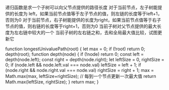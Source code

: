 递归函数是求一个子树可以向父节点提供的路径长度
对于当前节点，左子树能提供的长度为 left，如果当前节点值等于左子节点的值，则左链的长度等于left+1，否则为0
对于当前节点，右子树能提供的长度为right，如果当前节点值等于右子节点的值，则右链的长度等于right+1，否则为0
当前子树对父节点提供的最大长度为左右链中较大的一个
当前子树的左右链之和，去和全局最大值比较，试图更新它

function longestUnivaluePath(root) {
  let max = 0;
  if (!root) return 0;
  depth(root);
  function depth(node) {
    if (!node) return 0;
    const left = depth(node.left);
    const right = depth(node.right);
    let leftSize = 0, rightSize = 0;
    if (node.left && node.left.val === node.val) leftSize = left + 1;
    if (node.right && node.right.val === node.val) rightSize = right + 1;
    max = Math.max(max, leftSize+rightSize); // 每到一个节点更新一次最大值
    return Math.max(leftSize, rightSize); 
  }
  return max;
}